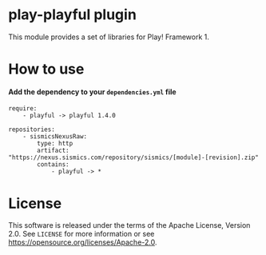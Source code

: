 # play-playful plugin

This module provides a set of libraries for Play! Framework 1.

# How to use

####  Add the dependency to your `dependencies.yml` file

```
require:
    - playful -> playful 1.4.0

repositories:
    - sismicsNexusRaw:
        type: http
        artifact: "https://nexus.sismics.com/repository/sismics/[module]-[revision].zip"
        contains:
            - playful -> *
```

# License

This software is released under the terms of the Apache License, Version 2.0. See `LICENSE` for more
information or see <https://opensource.org/licenses/Apache-2.0>.
